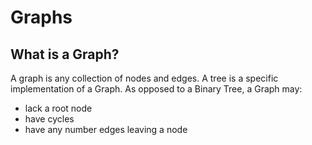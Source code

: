 # Graphs


## What is a Graph?

A graph is any collection of nodes and edges. A tree is a specific implementation of a Graph. As opposed to a Binary Tree, a Graph may:

* lack a root node
* have cycles
* have any number edges leaving a node



